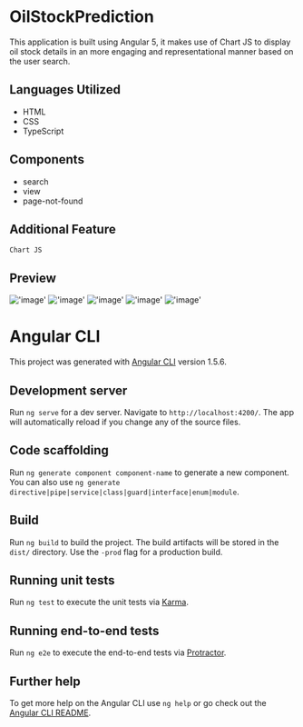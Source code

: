 # OilStockPrediction

This application is built using Angular 5, it makes use of Chart JS to display oil stock details in an more engaging and representational manner based on the user search.

##  Languages Utilized

* HTML
* CSS
* TypeScript

## Components

* search
* view
* page-not-found

## Additional Feature

~~~
Chart JS
~~~

## Preview

!['image'](first.png)
!['image'](second.png)
!['image'](three.png)
!['image'](four.png)
!['image'](five.png)


# Angular CLI

This project was generated with [Angular CLI](https://github.com/angular/angular-cli) version 1.5.6.

## Development server

Run `ng serve` for a dev server. Navigate to `http://localhost:4200/`. The app will automatically reload if you change any of the source files.

## Code scaffolding

Run `ng generate component component-name` to generate a new component. You can also use `ng generate directive|pipe|service|class|guard|interface|enum|module`.

## Build

Run `ng build` to build the project. The build artifacts will be stored in the `dist/` directory. Use the `-prod` flag for a production build.

## Running unit tests

Run `ng test` to execute the unit tests via [Karma](https://karma-runner.github.io).

## Running end-to-end tests

Run `ng e2e` to execute the end-to-end tests via [Protractor](http://www.protractortest.org/).

## Further help

To get more help on the Angular CLI use `ng help` or go check out the [Angular CLI README](https://github.com/angular/angular-cli/blob/master/README.md).
